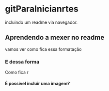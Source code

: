 # gitParaInicianrtes
incluindo um readme via navegador.


## Aprendendo a mexer no readme
vamos ver como fica essa formatação

### E dessa forma
Como fica r

#### É possivel incluir uma imagem?

